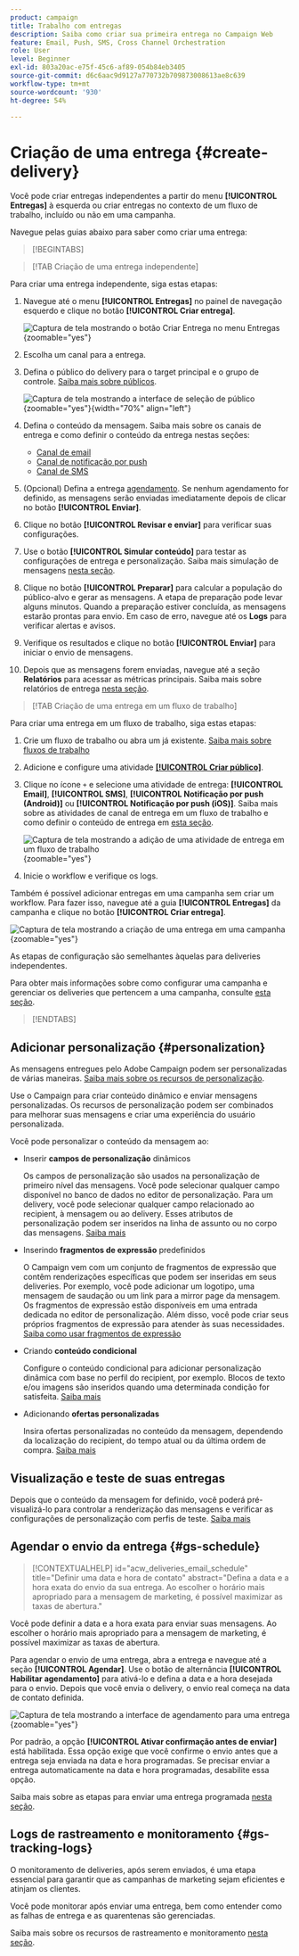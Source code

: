```yaml
---
product: campaign
title: Trabalho com entregas
description: Saiba como criar sua primeira entrega no Campaign Web
feature: Email, Push, SMS, Cross Channel Orchestration
role: User
level: Beginner
exl-id: 803a20ac-e75f-45c6-af89-054b84eb3405
source-git-commit: d6c6aac9d9127a770732b709873008613ae8c639
workflow-type: tm+mt
source-wordcount: '930'
ht-degree: 54%

---
```


# Criação de uma entrega {#create-delivery}

Você pode criar entregas independentes a partir do menu **[!UICONTROL Entregas]** à esquerda ou criar entregas no contexto de um fluxo de trabalho, incluído ou não em uma campanha.

Navegue pelas guias abaixo para saber como criar uma entrega:

>[!BEGINTABS]

>[!TAB Criação de uma entrega independente]

Para criar uma entrega independente, siga estas etapas:

1. Navegue até o menu **[!UICONTROL Entregas]** no painel de navegação esquerdo e clique no botão **[!UICONTROL Criar entrega]**.

   ![Captura de tela mostrando o botão Criar Entrega no menu Entregas](assets/create-a-delivery.png){zoomable="yes"}

1. Escolha um canal para a entrega. 
1. Defina o público do delivery para o target principal e o grupo de controle. [Saiba mais sobre públicos](../audience/about-recipients.md).

   ![Captura de tela mostrando a interface de seleção de público](assets/select-audience.png){zoomable="yes"}{width="70%" align="left"}

1. Defina o conteúdo da mensagem. Saiba mais sobre os canais de entrega e como definir o conteúdo da entrega nestas seções:

   * [Canal de email](../email/create-email.md)
   * [Canal de notificação por push](../push/gs-push.md)
   * [Canal de SMS](../sms/create-sms.md)

1. (Opcional) Defina a entrega [agendamento](#gs-schedule). Se nenhum agendamento for definido, as mensagens serão enviadas imediatamente depois de clicar no botão **[!UICONTROL Enviar]**.
1. Clique no botão **[!UICONTROL Revisar e enviar]** para verificar suas configurações.
1. Use o botão **[!UICONTROL Simular conteúdo]** para testar as configurações de entrega e personalização. Saiba mais simulação de mensagens [nesta seção](../preview-test/preview-test.md).
1. Clique no botão **[!UICONTROL Preparar]** para calcular a população do público-alvo e gerar as mensagens. A etapa de preparação pode levar alguns minutos. Quando a preparação estiver concluída, as mensagens estarão prontas para envio. Em caso de erro, navegue até os **Logs** para verificar alertas e avisos.
1. Verifique os resultados e clique no botão **[!UICONTROL Enviar]** para iniciar o envio de mensagens.
1. Depois que as mensagens forem enviadas, navegue até a seção **Relatórios** para acessar as métricas principais. Saiba mais sobre relatórios de entrega [nesta seção](../reporting/delivery-reports.md).

>[!TAB Criação de uma entrega em um fluxo de trabalho]

Para criar uma entrega em um fluxo de trabalho, siga estas etapas:

1. Crie um fluxo de trabalho ou abra um já existente. [Saiba mais sobre fluxos de trabalho](../workflows/gs-workflow-creation.md#gs-workflow-steps)
1. Adicione e configure uma atividade [**[!UICONTROL Criar público]**](../workflows/activities/build-audience.md).
1. Clique no ícone `+` e selecione uma atividade de entrega: **[!UICONTROL Email]**, **[!UICONTROL SMS]**, **[!UICONTROL Notificação por push (Android)]** ou **[!UICONTROL Notificação por push (iOS)]**. Saiba mais sobre as atividades de canal de entrega em um fluxo de trabalho e como definir o conteúdo de entrega em [esta seção](../workflows/activities/channels.md).

   ![Captura de tela mostrando a adição de uma atividade de entrega em um fluxo de trabalho](assets/add-delivery-in-wf.png){zoomable="yes"}

1. Inicie o workflow e verifique os logs.

Também é possível adicionar entregas em uma campanha sem criar um workflow. Para fazer isso, navegue até a guia **[!UICONTROL Entregas]** da campanha e clique no botão **[!UICONTROL Criar entrega]**.

![Captura de tela mostrando a criação de uma entrega em uma campanha](assets/new-campaign-delivery.png){zoomable="yes"}

As etapas de configuração são semelhantes àquelas para deliveries independentes.

Para obter mais informações sobre como configurar uma campanha e gerenciar os deliveries que pertencem a uma campanha, consulte [esta seção](../campaigns/gs-campaigns.md).

>[!ENDTABS]

## Adicionar personalização {#personalization}

As mensagens entregues pelo Adobe Campaign podem ser personalizadas de várias maneiras. [Saiba mais sobre os recursos de personalização](../personalization/gs-personalization.md).

Use o Campaign para criar conteúdo dinâmico e enviar mensagens personalizadas. Os recursos de personalização podem ser combinados para melhorar suas mensagens e criar uma experiência do usuário personalizada.

Você pode personalizar o conteúdo da mensagem ao:

* Inserir **campos de personalização** dinâmicos

  Os campos de personalização são usados na personalização de primeiro nível das mensagens. Você pode selecionar qualquer campo disponível no banco de dados no editor de personalização. Para um delivery, você pode selecionar qualquer campo relacionado ao recipient, à mensagem ou ao delivery. Esses atributos de personalização podem ser inseridos na linha de assunto ou no corpo das mensagens. [Saiba mais](../personalization/personalize.md)

* Inserindo **fragmentos de expressão** predefinidos

  O Campaign vem com um conjunto de fragmentos de expressão que contêm renderizações específicas que podem ser inseridas em seus deliveries. Por exemplo, você pode adicionar um logotipo, uma mensagem de saudação ou um link para a mirror page da mensagem. Os fragmentos de expressão estão disponíveis em uma entrada dedicada no editor de personalização. Além disso, você pode criar seus próprios fragmentos de expressão para atender às suas necessidades. [Saiba como usar fragmentos de expressão](../content/use-expression-fragments.md)

* Criando **conteúdo condicional**

  Configure o conteúdo condicional para adicionar personalização dinâmica com base no perfil do recipient, por exemplo. Blocos de texto e/ou imagens são inseridos quando uma determinada condição for satisfeita. [Saiba mais](../personalization/conditions.md)

* Adicionando **ofertas personalizadas**

  Insira ofertas personalizadas no conteúdo da mensagem, dependendo da localização do recipient, do tempo atual ou da última ordem de compra. [Saiba mais](../msg/offers.md)

## Visualização e teste de suas entregas

Depois que o conteúdo da mensagem for definido, você poderá pré-visualizá-lo para controlar a renderização das mensagens e verificar as configurações de personalização com perfis de teste. [Saiba mais](../preview-test/preview-test.md)

## Agendar o envio da entrega {#gs-schedule}

>[!CONTEXTUALHELP]
>id="acw_deliveries_email_schedule"
>title="Definir uma data e hora de contato"
>abstract="Defina a data e a hora exata do envio da sua entrega. Ao escolher o horário mais apropriado para a mensagem de marketing, é possível maximizar as taxas de abertura."

Você pode definir a data e a hora exata para enviar suas mensagens. Ao escolher o horário mais apropriado para a mensagem de marketing, é possível maximizar as taxas de abertura.

Para agendar o envio de uma entrega, abra a entrega e navegue até a seção **[!UICONTROL Agendar]**. Use o botão de alternância **[!UICONTROL Habilitar agendamento]** para ativá-lo e defina a data e a hora desejada para o envio. Depois que você envia o delivery, o envio real começa na data de contato definida.

![Captura de tela mostrando a interface de agendamento para uma entrega](assets/schedule.png){zoomable="yes"}

Por padrão, a opção **[!UICONTROL Ativar confirmação antes de enviar]** está habilitada. Essa opção exige que você confirme o envio antes que a entrega seja enviada na data e hora programadas. Se precisar enviar a entrega automaticamente na data e hora programadas, desabilite essa opção.

Saiba mais sobre as etapas para enviar uma entrega programada [nesta seção](../monitor/prepare-send.md#schedule-the-send).

## Logs de rastreamento e monitoramento {#gs-tracking-logs}

O monitoramento de deliveries, após serem enviados, é uma etapa essencial para garantir que as campanhas de marketing sejam eficientes e atinjam os clientes.

Você pode monitorar após enviar uma entrega, bem como entender como as falhas de entrega e as quarentenas são gerenciadas.

Saiba mais sobre os recursos de rastreamento e monitoramento [nesta seção](../reporting/gs-reports.md).